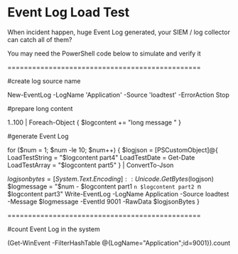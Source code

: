 # Event Log Load Test

When incident happen, huge Event Log generated, your SIEM / log collector can catch all of them?

You may need the PowerShell code below to simulate and verify it

===============================================

#create log source name

New-EventLog -LogName 'Application' -Source 'loadtest' -ErrorAction Stop

#prepare long content

1..100 | Foreach-Object {
	$logcontent += "long message "
}

#generate Event Log

for ($num = 1; $num -le 10; $num++)
{
  $logjson = [PSCustomObject]@{
    LoadTestString = "$logcontent part4"
    LoadTestDate = Get-Date
    LoadTestArray = "$logcontent part5"
  } | ConvertTo-Json

  $logjsonbytes = [System.Text.Encoding]::Unicode.GetBytes($logjson)
  $logmessage = "$num - $logcontent part1 `n $logcontent part2 `n $logcontent part3"
  Write-EventLog -LogName Application -Source loadtest -Message $logmessage -EventId 9001 -RawData $logjsonBytes
}

===============================================

#count Event Log in the system

(Get-WinEvent -FilterHashTable @{LogName="Application";id=9001}).count

